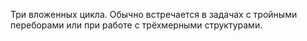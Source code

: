 Три вложенных цикла. Обычно встречается в задачах с тройными переборами или при работе с трёхмерными структурами.
